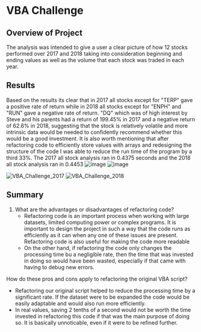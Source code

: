 # VBA Challenge
## Overview of Project
The analysis was intended to give a user a clear picture of how 12 stocks performed over 2017 and 2018 taking into consideration beginning and ending values as well as the volume that each stock was traded in each year.

## Results
Based on the results its clear that in 2017 all stocks except for "TERP" gave a positive rate of return while in 2018 all stocks except for "ENPH" and "RUN" gave a negative rate of return. "DQ" which was of high interest by Steve and his parents had a return of 199.45% in 2017 and a negative return of 62.6% in 2018, suggesting that the stock is relatively volatile and more intrinsic data would be needed to confidently recommend whether this would be a good investment. It is also worth mentioning that after refactoring code to efficiently store values with arrays and redesigning the structure of the code I was able to reduce the run time of the program by a third 33%. The 2017 all stock analysis ran in 0.4375 seconds and the 2018 all stock analysis ran in 0.4453
![image](https://user-images.githubusercontent.com/99148657/159142260-a5711359-6b4e-4841-9e6a-425bd9a1600a.png) ![image](https://user-images.githubusercontent.com/99148657/159142272-edb4d52f-57ba-4006-86af-2921afc0e6fb.png)

![VBA_Challenge_2017](https://user-images.githubusercontent.com/99148657/159142324-69b3eaff-d5af-4d5b-ad3d-715dc69e2d3c.PNG)    ![VBA_Challenge_2018](https://user-images.githubusercontent.com/99148657/159142390-3e116a08-9470-4bfa-8b0e-478500375f09.PNG)

## Summary
1. What are the advantages or disadvantages of refactoring code?
    * Refactoring code is an important process when working with large datasets, limited computing power or complex programs. It is important to design the project in    such a way that the code runs as efficiently as it can when any one of these issues are present. Refactoring code is also useful for making the code more readable
    * On the other hand, if refactoring the code only changes the processing time bu a negligible rate, then the time that was invested in doing so would have been wasted, especially if that came with having to debug new errors. 


How do these pros and cons apply to refactoring the original VBA script?
   * Refactoring our original script helped to reduce the processing time by a significant rate. If the dataset were to be expanded the code would be easily adaptable and would also run more efficiently.
   * In real values, saving 2 tenths of a second would not be worth the time invested in refactoring this code if that was the main purpose of doing so. It is basically unnoticable, even if it were to be refined further.
